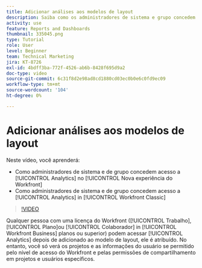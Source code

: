 ```yaml
---
title: Adicionar análises aos modelos de layout
description: Saiba como os administradores de sistema e grupo concedem acesso ao Analytics.
activity: use
feature: Reports and Dashboards
thumbnail: 335045.png
type: Tutorial
role: User
level: Beginner
team: Technical Marketing
jira: KT-8726
exl-id: 4bdff3ba-772f-4526-ab6b-8428f695d9a2
doc-type: video
source-git-commit: 6c31f8d2e98ad8cd1880cd03ec0b0e6c0fd9ec09
workflow-type: tm+mt
source-wordcount: '104'
ht-degree: 0%

---
```


# Adicionar análises aos modelos de layout

Neste vídeo, você aprenderá:

* Como administradores de sistema e de grupo concedem acesso a [!UICONTROL Analytics] no [!UICONTROL Nova experiência do Workfront]
* Como administradores de sistema e de grupo concedem acesso a [!UICONTROL Analytics] in [!UICONTROL Workfront Classic]

>[!VIDEO](https://video.tv.adobe.com/v/335045/?quality=12&learn=on)

Qualquer pessoa com uma licença do Workfront ([!UICONTROL Trabalho], [!UICONTROL Plano]ou [!UICONTROL Colaborador] in [!UICONTROL Workfront Business] planos ou superior) podem acessar [!UICONTROL Analytics] depois de adicionado ao modelo de layout, ele é atribuído. No entanto, você só verá os projetos e as informações do usuário se permitido pelo nível de acesso do Workfront e pelas permissões de compartilhamento em projetos e usuários específicos.
